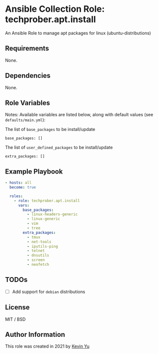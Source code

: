 # Ansible Collection Role: techprober.apt.install

An Ansible Role to manage apt packages for linux (ubuntu-distributions)

## Requirements

None.

## Dependencies

None.

## Role Variables

Notes: Available variables are listed below, along with default values (see `defaults/main.yml`):

The list of `base_packages` to be install/update

```
base_packages: []
```

The list of `user_defined_packages` to be install/update

```
extra_packages: []
```

## Example Playbook

```yaml
- hosts: all
  become: true

  roles:
    - role: techprober.apt.install
      vars:
        base_packages:
          - linux-headers-generic
          - linux-generic
          - vim
          - tree
        extra_packages:
          - tmux
          - net-tools
          - iputils-ping
          - telnet
          - dnsutils
          - screen
          - neofetch
```

## TODOs

- [ ] Add support for `debian` distributions

## License

MIT / BSD

## Author Information

This role was created in 2021 by [Kevin Yu](https://github.com/yqlbu)
